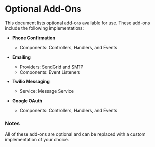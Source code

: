 # Optional Add-Ons

This document lists optional add-ons available for use. These add-ons include the following implementations:

- **Phone Confirmation**  
  - Components: Controllers, Handlers, and Events

- **Emailing**  
  - Providers: SendGrid and SMTP  
  - Components: Event Listeners

- **Twilio Messaging**  
  - Service: Message Service

- **Google OAuth**  
  - Components: Controllers, Handlers, and Events

### Notes
All of these add-ons are optional and can be replaced with a custom implementation of your choice.
